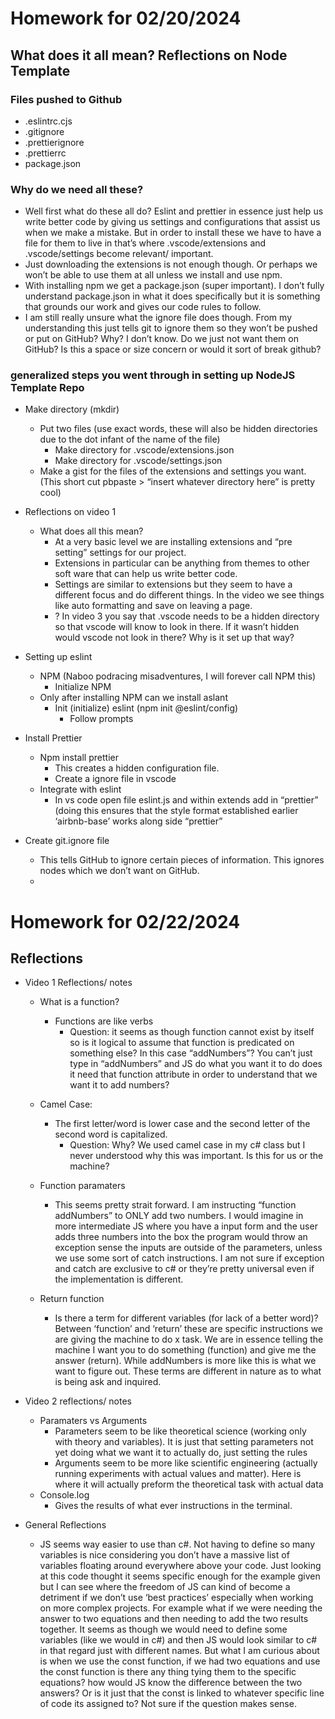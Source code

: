 # Homework for 02/20/2024

## What does it all mean? Reflections on Node Template

### Files pushed to Github

- .eslintrc.cjs
- .gitignore
- .prettierignore
- .prettierrc
- package.json

### Why do we need all these?

- Well first what do these all do? Eslint and prettier in essence just help us write better code by giving us settings and configurations that assist us when we make a mistake. But in order to install these we have to have a file for them to live in that’s where .vscode/extensions and .vscode/settings become relevant/ important.
- Just downloading the extensions is not enough though. Or perhaps we won’t be able to use them at all unless we install and use npm.
- With installing npm we get a package.json (super important). I don’t fully understand package.json in what it does specifically but it is something that grounds our work and gives our code rules to follow.
- I am still really unsure what the ignore file does though. From my understanding this just tells git to ignore them so they won’t be pushed or put on GitHub? Why? I don’t know. Do we just not want them on GitHub? Is this a space or size concern or would it sort of break github?

### generalized steps you went through in setting up NodeJS Template Repo

  - Make directory (mkdir)

      - Put two files (use exact words, these will also be hidden directories due to the dot infant of the name of the file)
          - Make directory for .vscode/extensions.json
          - Make directory for .vscode/settings.json
      - Make a gist for the files of the extensions and settings you want. (This short cut pbpaste > “insert whatever directory here” is pretty cool)
  - Reflections on video 1
      - What does all this mean?
          - At a very basic level we are installing extensions and “pre setting” settings for our project. 
          - Extensions in particular can be anything from themes to other soft ware that can help us write better code.
          - Settings are similar to extensions but they seem to have a different focus and do different things. In the video we see things like auto formatting and save on leaving a page. 
          - ? In video 3 you say that .vscode needs to be a hidden directory so that vscode will know to look in there. If it wasn’t hidden would vscode not look in there? Why is it set up that way?
- Setting up eslint 
    - NPM (Naboo podracing misadventures, I will forever call NPM this)
        - Initialize NPM 
    - Only after installing NPM can we install aslant
        - Init (initialize) eslint (npm init @eslint/config)
            - Follow prompts 
- Install Prettier 
    - Npm install prettier 
        - This creates a hidden configuration file. 
        - Create a ignore file in vscode
    - Integrate with eslint
        - In vs code open file eslint.js and within extends add in “prettier” (doing this ensures that the style format established earlier ‘airbnb-base’ works along side “prettier”
- Create git.ignore file 
    - This tells GitHub to ignore certain pieces of information. This ignores nodes which we don’t want on GitHub.
    - 
# Homework for 02/22/2024

## Reflections

- Video 1 Reflections/ notes
    - What is a function?
  
        - Functions are like verbs
            - Question: it seems as though function cannot exist by itself so is it logical to assume that function is predicated on something else? In this case “addNumbers”? You can’t just type in “addNumbers” and JS do what you want it to do does it need that function attribute in order to understand that we want it to add numbers? 
    - Camel Case: 
        - The first letter/word is lower case and the second letter of the second word is capitalized.
            - Question: Why? We used camel case in my c# class but I never understood why this was important. Is this for us or the machine? 
    - Function paramaters 
        - This seems pretty strait forward. I am instructing “function addNumbers” to ONLY add two numbers. I would imagine in more intermediate JS where you have a input form and the user adds three numbers into the box the program would throw an exception sense the inputs are outside of the parameters, unless we use some sort of catch instructions. I am not sure if exception and catch are exclusive to c# or they’re pretty universal even if the implementation is different. 
    - Return function
        - Is there a term for different variables (for lack of a better word)? Between ‘function’ and ‘return’ these are specific instructions we are giving the machine to do x task. We are in essence telling the machine I want you to do something (function) and give me the answer (return). While addNumbers is more like this is what we want to figure out. These terms are different in nature as to what is being ask and inquired. 
- Video 2 reflections/ notes
    - Paramaters vs Arguments
        - Parameters seem to be like theoretical science (working only with theory and variables). It is just that setting parameters not yet doing what we want it to actually do, just setting the rules
        - Arguments seem to be more like scientific engineering (actually running experiments with actual values and matter). Here is where it will actually preform the theoretical task with actual data
    - Console.log
        - Gives the results of what ever instructions in the terminal. 
- General Reflections

    - JS seems way easier to use than c#. Not having to define so many variables is nice considering you don’t have a massive list of variables floating around everywhere above your code. Just looking at this code thought it seems specific enough for the example given but I can see where the freedom of JS can kind of become a detriment if we don’t use ‘best practices’ especially when working on more complex projects. For example what if we were needing the answer to two equations and then needing to add the two results together. It seems as though we would need to define some variables (like we would in c#) and then JS would look similar to c# in that regard just with different names. But what I am curious about is when we use the const function, if we had two equations and use the const function is there any thing tying them to the specific equations? how would JS know the difference between the two answers? Or is it just that the const is linked to whatever specific line of code its assigned to? Not sure if the question makes sense.